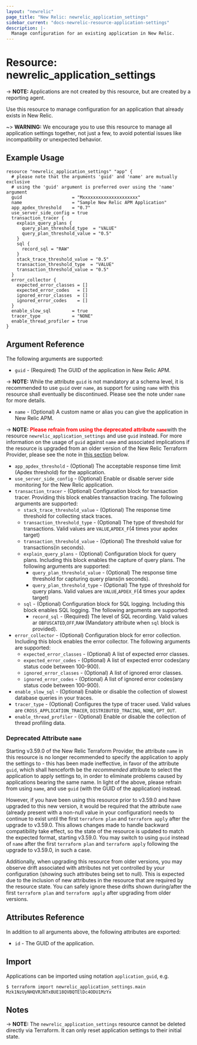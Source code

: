 ```yaml
---
layout: "newrelic"
page_title: "New Relic: newrelic_application_settings"
sidebar_current: "docs-newrelic-resource-application-settings"
description: |-
  Manage configuration for an existing application in New Relic.
---
```


# Resource: newrelic_application_settings

-> **NOTE:** Applications are not created by this resource, but are created by a reporting agent.

Use this resource to manage configuration for an application that already exists in New Relic.

~> **WARNING:** We encourage you to use this resource to manage all application settings together, not just a few, to avoid potential issues like incompatibility or unexpected behavior.

## Example Usage

```hcl
resource "newrelic_application_settings" "app" {
  # please note that the arguments 'guid' and 'name' are mutually exclusive
  # using the 'guid' argument is preferred over using the 'name' argument
  guid                   = "Mxxxxxxxxxxxxxxxxxxxxx"
  name                   = "Sample New Relic APM Application"
  app_apdex_threshold    = "0.7"
  use_server_side_config = true
  transaction_tracer {
    explain_query_plans {
      query_plan_threshold_type  = "VALUE"
      query_plan_threshold_value = "0.5"
    }
    sql {
      record_sql = "RAW"
    }
    stack_trace_threshold_value = "0.5"
    transaction_threshold_type  = "VALUE"
    transaction_threshold_value = "0.5"
  }
  error_collector {
    expected_error_classes = []
    expected_error_codes   = []
    ignored_error_classes  = []
    ignored_error_codes    = []
  }
  enable_slow_sql        = true
  tracer_type            = "NONE"
  enable_thread_profiler = true
}
```
## Argument Reference

The following arguments are supported:

* `guid` - (Required) The GUID of the application in New Relic APM.

-> **NOTE:** While the attribute `guid` is not mandatory at a schema level, it is recommended to use `guid` over `name`, as support for using `name` with this resource shall eventually be discontinued. Please see the note under `name` for more details.

* `name` - (Optional) A custom name or alias you can give the application in New Relic APM.

-> **NOTE:** <b style="color:red;">Please refrain from using the deprecated attribute `name`</b>with the resource `newrelic_application_settings` and use `guid` instead. For more information on the usage of `guid` against `name` and associated implications if the resource is upgraded from an older version of the New Relic Terraform Provider, please see the note in [this section](#deprecated-attribute-name) below.

* `app_apdex_threshold` - (Optional) The acceptable response time limit (Apdex threshold) for the application.
* `use_server_side_config` - (Optional) Enable or disable server side monitoring for the New Relic application.
* `transaction_tracer` - (Optional) Configuration block for transaction tracer. Providing this block enables transaction tracing. The following arguments are supported:
  * `stack_trace_threshold_value` - (Optional) The response time threshold for collecting stack traces.
  * `transaction_threshold_type` - (Optional) The type of threshold for transactions. Valid values are `VALUE`,`APDEX_F`(4 times your apdex target)
  * `transaction_threshold_value` - (Optional) The threshold value for transactions(in seconds).
  * `explain_query_plans` - (Optional) Configuration block for query plans. Including this block enables the capture of query plans. The following arguments are supported:
    * `query_plan_threshold_value` - (Optional) The response time threshold for capturing query plans(in seconds).
    * `query_plan_threshold_type` - (Optional) The type of threshold for query plans. Valid values are `VALUE`,`APDEX_F`(4 times your apdex target)
  * `sql` - (Optional) Configuration block for SQL logging.  Including this block enables SQL logging. The following arguments are supported:
    * `record_sql` - (Required) The level of SQL recording. Valid values ar `OBFUSCATED`,`OFF`,`RAW` (Mandatory attribute when `sql` block is provided).
* `error_collector` - (Optional) Configuration block for error collection. Including this block enables the error collector. The following arguments are supported:
  * `expected_error_classes` - (Optional) A list of expected error classes.
  * `expected_error_codes` - (Optional) A list of expected error codes(any status code between 100-900).
  * `ignored_error_classes` - (Optional) A list of ignored error classes.
  * `ignored_error_codes` - (Optional) A list of ignored error codes(any status code between 100-900).
* `enable_slow_sql` - (Optional) Enable or disable the collection of slowest database queries in your traces.
* `tracer_type` - (Optional) Configures the type of tracer used. Valid values are `CROSS_APPLICATION_TRACER`, `DISTRIBUTED_TRACING`, `NONE`, `OPT_OUT`.
* `enable_thread_profiler` - (Optional) Enable or disable the collection of thread profiling data.

### Deprecated Attribute `name`
Starting v3.59.0 of the New Relic Terraform Provider, the attribute `name` in this resource is no longer recommended to specify the application to apply the settings to - this has been made ineffective, in favor of the attribute `guid`, which shall henceforth be the *recommended* attribute to select the application to apply settings to, in order to eliminate problems caused by applications bearing the same name. In light of the above, please refrain from using `name`, and use `guid` (with the GUID of the application) instead.

However, if you have been using this resource prior to v3.59.0 and have upgraded to this new version, it would be required that the attribute `name` (already present with a non-null value in your configuration) needs to continue to exist until the first `terraform plan` and `terraform apply` after the upgrade to v3.59.0. This allows changes made to handle backward compatibility take effect, so the state of the resource is updated to match the expected format, starting v3.59.0. You may switch to using `guid` instead of `name` after the first `terraform plan` and `terraform apply` following the upgrade to v3.59.0, in such a case.

Additionally, when upgrading this resource from older versions, you may observe drift associated with attributes not yet controlled by your configuration (showing such attributes being set to null). This is expected due to the inclusion of new attributes in the resource that are required by the resource state. You can safely ignore these drifts shown during/after the first `terraform plan` and `terraform apply` after upgrading from older versions.

## Attributes Reference

In addition to all arguments above, the following attributes are exported:

* `id` - The GUID of the application.

## Import

Applications can be imported using notation `application_guid`, e.g.

```
$ terraform import newrelic_application_settings.main Mzk1NzUyNHQVRJNTxBUE18QVBQTElDc4ODU1MzYx
```

## Notes

-> **NOTE:** The `newrelic_application_settings` resource cannot be deleted directly via Terraform. It can only reset application settings to their initial state.
